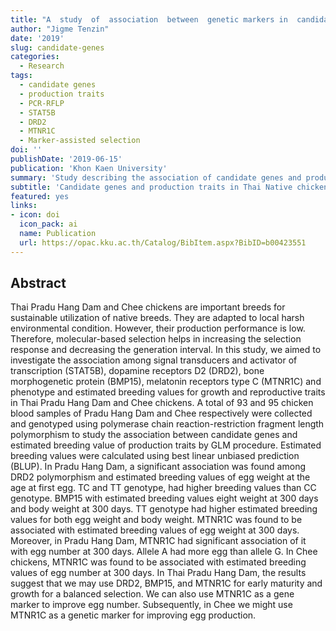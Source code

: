 ```yaml
---
title: "A  study  of  association  between  genetic markers in  candidate  genes  and  production  traits  in  Thai  native chickens "
author: "Jigme Tenzin"
date: '2019'
slug: candidate-genes
categories:
  - Research
tags:
  - candidate genes
  - production traits
  - PCR-RFLP
  - STAT5B
  - DRD2
  - MTNR1C
  - Marker-assisted selection
doi: ''
publishDate: '2019-06-15'
publication: 'Khon Kaen University'
summary: 'Study describing the association of candidate genes and production traits.'
subtitle: 'Candidate genes and production traits in Thai Native chickens'
featured: yes
links:
- icon: doi
  icon_pack: ai
  name: Publication
  url: https://opac.kku.ac.th/Catalog/BibItem.aspx?BibID=b00423551
---
```


<style type="text/css">
.page-main img {
  box-shadow: 0px 0px 2px 2px rgba( 0, 0, 0, 0.2 );
  #/* ease | ease-in | ease-out | linear */
  transition: transform ease-in-out 1s;
}

.page-main img:hover {
  transform: scale(1.8);
}
</style>


## Abstract 

Thai Pradu Hang Dam and Chee chickens are important breeds for sustainable utilization of native breeds. They are adapted to local harsh environmental condition. However, their production performance is low. Therefore, molecular-based selection helps in increasing the selection response and decreasing the generation interval. In this study, we aimed to investigate the association among signal transducers and activator of transcription (STAT5B), dopamine receptors D2 (DRD2), bone morphogenetic protein (BMP15), melatonin receptors type C (MTNR1C) and phenotype and estimated breeding values for growth and reproductive traits in Thai Pradu Hang Dam and Chee chickens. A total of 93 and 95 chicken blood samples of Pradu Hang Dam and Chee respectively were collected and genotyped using polymerase chain reaction-restriction fragment length polymorphism to study the association between candidate genes and estimated breeding value of production traits by GLM procedure. Estimated breeding values were calculated using best linear unbiased prediction (BLUP). In Pradu Hang Dam, a significant association was found among DRD2 polymorphism and estimated breeding values of egg weight at the age at first egg. TC and TT genotype, had higher breeding values than CC genotype. BMP15 with estimated breeding values eight weight at 300 days and body weight at 300 days. TT genotype had higher estimated breeding values for both egg weight and body weight. MTNR1C was found to be associated with estimated breeding values of egg weight at 300 days. Moreover, in Pradu Hang Dam, MTNR1C had significant association of it with egg number at 300 days. Allele A had more egg than allele G. In Chee chickens, MTNR1C was found to be associated with estimated breeding values of egg number at 300 days. In Thai Pradu Hang Dam, the results suggest that we may use DRD2, BMP15, and MTNR1C for early maturity and growth for a balanced selection. We can also use MTNR1C as a gene marker to improve egg number. Subsequently, in Chee we might use MTNR1C as a genetic marker for improving egg production.
